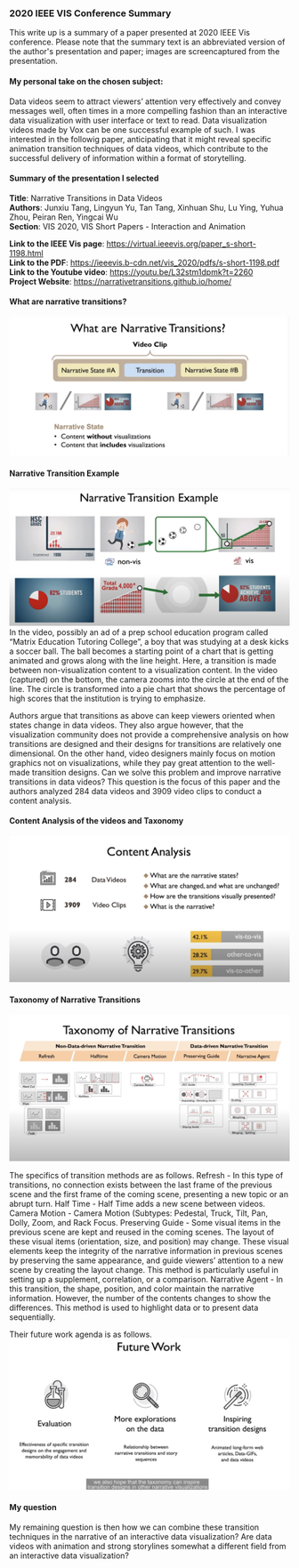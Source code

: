### 2020 IEEE VIS Conference Summary
This write up is a summary of a paper presented at 2020 IEEE Vis conference. 
Please note that the summary text is an abbreviated version of the author's presentation and paper; images are screencaptured from the presentation. 

#### My personal take on the chosen subject: 
Data videos seem to attract viewers’ attention very effectively and convey messages well, often times in a more compelling fashion than an interactive data visualization with user interface or text to read. Data visualization videos made by Vox can be one successful example of such. I was interested in the followig paper, anticipating that it might reveal specific animation transition techniques of data videos, which contribute to the successful delivery of information within a format of storytelling.

#### Summary of the presentation I selected
<b>Title</b>: Narrative Transitions in Data Videos <br>
<b>Authors</b>: Junxiu Tang, Lingyun Yu, Tan Tang, Xinhuan Shu, Lu Ying, Yuhua Zhou, Peiran Ren, Yingcai Wu <br>
<b>Section</b>: VIS 2020, VIS Short Papers - Interaction and Animation <br>

<b>Link to the IEEE Vis page</b>: https://virtual.ieeevis.org/paper_s-short-1198.html <br>
<b>Link to the PDF</b>: https://ieeevis.b-cdn.net/vis_2020/pdfs/s-short-1198.pdf <br>
<b>Link to the Youtube video</b>: https://youtu.be/L32stm1dpmk?t=2260 <br>
<b>Project Website</b>: https://narrativetransitions.github.io/home/<br>

#### What are narrative transitions? 
![narrativeTransitions](1_narrativeTransitions.png)

#### Narrative Transition Example
![Narrative Transition Example](2_narrativeTransitionExample.png)
In the video, possibly an ad of a prep school education program called “Matrix Education Tutoring College”, a boy that was studying at a desk kicks a soccer ball. The ball becomes a starting point of a chart that is getting animated and grows along with the line height. Here, a transition is made between non-visualization content to a visualization content. In the video (captured) on the bottom, the camera zooms into the circle at the end of the line. The circle is transformed into a pie chart that shows the percentage of high scores that the institution is trying to emphasize.

Authors argue that transitions as above can keep viewers oriented when states change in data videos. They also argue however, that the visualization community does not provide a comprehensive analysis on how transitions are designed and their designs for transitions are relatively one dimensional. On the other hand, video designers mainly focus on motion graphics not on visualizations, while they pay great attention to the well-made transition designs. Can we solve this problem and improve narrative transitions in data videos? This question is the focus of this paper and the authors analyzed 284 data videos and 3909 video clips to conduct a content analysis. 

#### Content Analysis of the videos and Taxonomy 
![Content Analysis](3_contentAnalysis.png)

#### Taxonomy of Narrative Transitions
![Taxonomy](4_taxonomy.png)

The specifics of transition methods are as follows.
Refresh - In this type of transitions, no connection exists between the last frame of the previous scene and the first frame of the coming scene, presenting a new topic or an abrupt turn.
Half Time - Half Time adds a new scene between videos.
Camera Motion - Camera Motion (Subtypes: Pedestal, Truck, Tilt, Pan, Dolly, Zoom, and Rack Focus.
Preserving Guide - Some visual items in the previous scene are kept and reused in the coming scenes. The layout of these visual items (orientation, size, and position) may change. These visual elements keep the integrity of the narrative information in previous scenes by preserving the same appearance, and guide viewers’ attention to a new scene by creating the layout change. This method is particularly useful in setting up a supplement, correlation, or a comparison. 
Narrative Agent - In this transition, the shape, position, and color maintain the narrative information. However, the number of the contents changes to show the differences. This method is used to highlight data or to present data sequentially.

Their future work agenda is as follows. 
![Future](5_theirFuturePlan.png)


#### My question 
My remaining question is then how we can combine these transition techniques in the narrative of an interactive data visualization? Are data videos with animation and strong storylines somewhat a different field from an interactive data visualization?  
